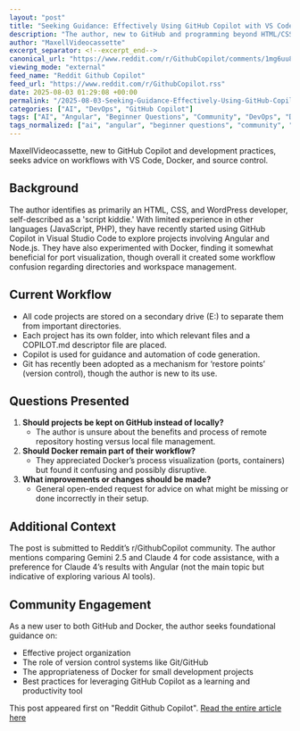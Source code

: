 ```yaml
---
layout: "post"
title: "Seeking Guidance: Effectively Using GitHub Copilot with VS Code and Docker"
description: "The author, new to GitHub and programming beyond HTML/CSS/WordPress, shares their workflow using GitHub Copilot with VS Code and Docker for Angular/Node projects. They ask for advice on best practices for project storage (local vs. GitHub), Docker usage, and general workflow improvements."
author: "MaxellVideocassette"
excerpt_separator: <!--excerpt_end-->
canonical_url: "https://www.reddit.com/r/GithubCopilot/comments/1mg6uu8/am_i_using_it_wrong/"
viewing_mode: "external"
feed_name: "Reddit Github Copilot"
feed_url: "https://www.reddit.com/r/GithubCopilot.rss"
date: 2025-08-03 01:29:08 +00:00
permalink: "/2025-08-03-Seeking-Guidance-Effectively-Using-GitHub-Copilot-with-VS-Code-and-Docker.html"
categories: ["AI", "DevOps", "GitHub Copilot"]
tags: ["AI", "Angular", "Beginner Questions", "Community", "DevOps", "Docker", "Git", "GitHub", "GitHub Copilot", "Node.js", "Project Workflow", "Restore Points", "Visual Studio Code", "Web Development", "Workspace Management"]
tags_normalized: ["ai", "angular", "beginner questions", "community", "devops", "docker", "git", "github", "github copilot", "node dot js", "project workflow", "restore points", "visual studio code", "web development", "workspace management"]
---
```


MaxellVideocassette, new to GitHub Copilot and development practices, seeks advice on workflows with VS Code, Docker, and source control.<!--excerpt_end-->

## Background

The author identifies as primarily an HTML, CSS, and WordPress developer, self-described as a 'script kiddie.' With limited experience in other languages (JavaScript, PHP), they have recently started using GitHub Copilot in Visual Studio Code to explore projects involving Angular and Node.js. They have also experimented with Docker, finding it somewhat beneficial for port visualization, though overall it created some workflow confusion regarding directories and workspace management.

## Current Workflow

- All code projects are stored on a secondary drive (E:) to separate them from important directories.
- Each project has its own folder, into which relevant files and a COPILOT.md descriptor file are placed.
- Copilot is used for guidance and automation of code generation.
- Git has recently been adopted as a mechanism for ‘restore points’ (version control), though the author is new to its use.

## Questions Presented

1. **Should projects be kept on GitHub instead of locally?**
   - The author is unsure about the benefits and process of remote repository hosting versus local file management.
2. **Should Docker remain part of their workflow?**
   - They appreciated Docker’s process visualization (ports, containers) but found it confusing and possibly disruptive.
3. **What improvements or changes should be made?**
   - General open-ended request for advice on what might be missing or done incorrectly in their setup.

## Additional Context

The post is submitted to Reddit’s r/GithubCopilot community. The author mentions comparing Gemini 2.5 and Claude 4 for code assistance, with a preference for Claude 4’s results with Angular (not the main topic but indicative of exploring various AI tools).

## Community Engagement

As a new user to both GitHub and Docker, the author seeks foundational guidance on:

- Effective project organization
- The role of version control systems like Git/GitHub
- The appropriateness of Docker for small development projects
- Best practices for leveraging GitHub Copilot as a learning and productivity tool

This post appeared first on "Reddit Github Copilot". [Read the entire article here](https://www.reddit.com/r/GithubCopilot/comments/1mg6uu8/am_i_using_it_wrong/)
